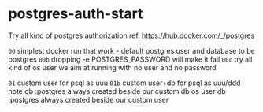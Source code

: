 # postgres-auth-start
Try all kind of postgres authorization
ref. https://hub.docker.com/_/postgres

`00`  simplest docker run that work - default postgres user and database to be postgres
`00b` dropping -e POSTGRES_PASSWORD will make it fail
`00c` try all kind of os user
      we aim at running with no user and no password
      
`01`  custom user    for psql as uuu
`01b` custom user+db for psql as uuu/ddd
      note db         :postgres always created beside our custom db
           os user db :postgres always created beside our custom user
